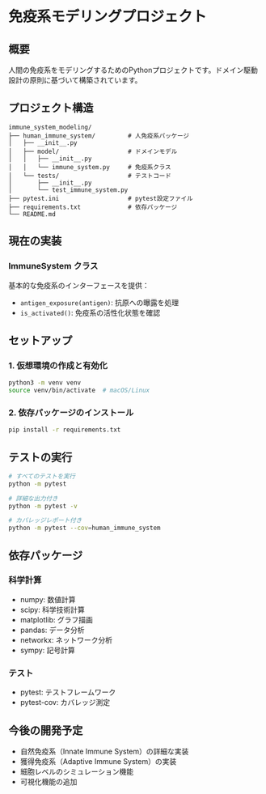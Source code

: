 # 免疫系モデリングプロジェクト

## 概要
人間の免疫系をモデリングするためのPythonプロジェクトです。ドメイン駆動設計の原則に基づいて構築されています。

## プロジェクト構造
```
immune_system_modeling/
├── human_immune_system/         # 人免疫系パッケージ
│   ├── __init__.py
│   ├── model/                   # ドメインモデル
│   │   ├── __init__.py
│   │   └── immune_system.py     # 免疫系クラス
│   └── tests/                   # テストコード
│       ├── __init__.py
│       └── test_immune_system.py
├── pytest.ini                   # pytest設定ファイル
├── requirements.txt             # 依存パッケージ
└── README.md

```

## 現在の実装

### ImmuneSystem クラス
基本的な免疫系のインターフェースを提供：
- `antigen_exposure(antigen)`: 抗原への曝露を処理
- `is_activated()`: 免疫系の活性化状態を確認

## セットアップ

### 1. 仮想環境の作成と有効化
```bash
python3 -m venv venv
source venv/bin/activate  # macOS/Linux
```

### 2. 依存パッケージのインストール
```bash
pip install -r requirements.txt
```

## テストの実行

```bash
# すべてのテストを実行
python -m pytest

# 詳細な出力付き
python -m pytest -v

# カバレッジレポート付き
python -m pytest --cov=human_immune_system
```

## 依存パッケージ

### 科学計算
- numpy: 数値計算
- scipy: 科学技術計算
- matplotlib: グラフ描画
- pandas: データ分析
- networkx: ネットワーク分析
- sympy: 記号計算

### テスト
- pytest: テストフレームワーク
- pytest-cov: カバレッジ測定

## 今後の開発予定
- 自然免疫系（Innate Immune System）の詳細な実装
- 獲得免疫系（Adaptive Immune System）の実装
- 細胞レベルのシミュレーション機能
- 可視化機能の追加